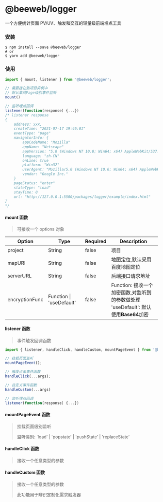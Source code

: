 # @beeweb/logger

一个方便统计页面 PV/UV、触发和交互的轻量级前端埋点工具

### 安装

```shell
$ npm install --save @beeweb/logger
# or
$ yarn add @beeweb/logger
```

### 使用

```js
import { mount, listener } from '@beeweb/logger';

// 需要挂在到项目实例中
// 默认集成Page级别事件监听
mount()

// 监听埋点回调
listener(function(response) {...})
/* listener response
{
    address: xxx,
    createTime: "2021-07-17 19:46:01"
    eventType: "page"
    navigatorInfo: {
    	appCodeName: "Mozilla"
        appName: "Netscape"
        appVersion: "5.0 (Windows NT 10.0; Win64; x64) AppleWebKit/537.36 (KHTML, like Gecko) Chrome/91.0.4472.124 Safari/537.36 Edg/91.0.864.70"
        language: "zh-CN"
        onLine: true
        platform: "Win32"
        userAgent: "Mozilla/5.0 (Windows NT 10.0; Win64; x64) AppleWebKit/537.36 (KHTML, like Gecko) Chrome/91.0.4472.124 Safari/537.36 Edg/91.0.864.70"
        vendor: "Google Inc."
    }
    pageStatus: "enter"
    stateType: "load"
    stayTime: 0
    url: "http://127.0.0.1:5500/packages/logger/example/index.html"
}
*/
```

#### mount 函数

> 可接收一个 options 对象

| Option         | Type                     | Required | Description                                                                               |
| -------------- | ------------------------ | -------- | ----------------------------------------------------------------------------------------- |
| project        | String                   | false    | 项目                                                                                      |
| mapURI         | String                   | false    | 地图定位,默认采用百度地图定位                                                             |
| serverURL      | String                   | false    | 后端接口请求地址                                                                          |
| encryptionFunc | Function \| 'useDefault' | false    | Function: 接收一个加密函数,对监听到的参数做处理<br />'useDefault': 默认使用**Base64**加密 |

#### listener 函数

> 事件触发回调函数

```js
import { listener, handleClick, handleCustom, mountPageEvent } from '@beeweb/logger';

// 挂载页面监听
mountPageEvent();

// 触发点击事件函数
handleClick(...args);

// 自定义事件函数
handleCustom(...args)

// 监听埋点回调
listener(function(response) {...})
```

#### mountPageEvent 函数

> 挂载页面级别监听
>
> 监听类别: 'load' | 'popstate' | 'pushState' | 'replaceState'

#### handleClick 函数

> 接收一个任意类型的参数

#### handleCustom 函数

> 接收一个任意类型的参数
>
> 此功能用于辨识定制化需求触发器
